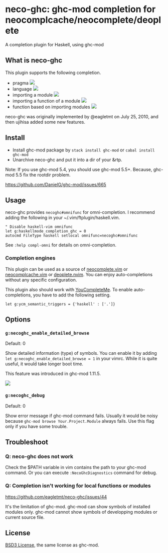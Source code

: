 # neco-ghc: ghc-mod completion for neocomplcache/neocomplete/deoplete

A completion plugin for Haskell, using ghc-mod

## What is neco-ghc

This plugin supports the following completion.

* pragma
    ![](http://cache.gyazo.com/c922e323be7dbed9aa70b2bac62be45e.png)
* language
    ![](http://cache.gyazo.com/9df4aa3cf06fc07495d6dd67a4d07cc4.png)
* importing a module
    ![](http://cache.gyazo.com/17a8bf08f3a6d5e123346f5f1c74c5f9.png)
* importing a function of a module
    ![](http://cache.gyazo.com/d3698892a40ffb8e4bef970a02198715.png)
* function based on importing modules
    ![](http://cache.gyazo.com/bc168a8aad5f38c6a83b8aa1b0fb14f6.png)

neco-ghc was originally implemented by @eagletmt on July 25, 2010, and then
ujihisa added some new features.

## Install

* Install ghc-mod package by `stack install ghc-mod` or `cabal install ghc-mod`
* Unarchive neco-ghc and put it into a dir of your &rtp.

Note: If you use ghc-mod 5.4, you should use ghc-mod 5.5+.
Because, ghc-mod 5.5 fix the rootdir problem.

https://github.com/DanielG/ghc-mod/issues/665

## Usage

neco-ghc provides `necoghc#omnifunc` for omni-completion.
I recommend adding the following in your ~/.vim/ftplugin/haskell.vim.

```vim
" Disable haskell-vim omnifunc
let g:haskellmode_completion_ghc = 0
autocmd FileType haskell setlocal omnifunc=necoghc#omnifunc
```

See `:help compl-omni` for details on omni-completion.

### Completion engines
This plugin can be used as a source of
[neocomplete.vim](https://github.com/Shougo/neocomplete.vim) or
[neocomplcache.vim](https://github.com/Shougo/neocomplcache.vim) or
[deoplete.nvim](https://github.com/Shougo/deoplete.nvim).
You can enjoy auto-completions without any specific configuration.

This plugin also should work with [YouCompleteMe](https://github.com/Valloric/YouCompleteMe).
To enable auto-completions, you have to add the following setting.

```vim
let g:ycm_semantic_triggers = {'haskell' : ['.']}
```

## Options
### `g:necoghc_enable_detailed_browse`
Default: 0

Show detailed information (type) of symbols.
You can enable it by adding `let g:necoghc_enable_detailed_browse = 1` in your vimrc.
While it is quite useful, it would take longer boot time.

This feature was introduced in ghc-mod 1.11.5.

![](http://cache.gyazo.com/f3d2c097475021615581822eee8cb6fd.png)

### `g:necoghc_debug`
Default: 0

Show error message if ghc-mod command fails.
Usually it would be noisy because `ghc-mod browse Your.Project.Module` always fails.
Use this flag only if you have some trouble.

## Troubleshoot

### Q: neco-ghc does not work

Check the $PATH variable in vim contains the path to your ghc-mod command.
Or you can execute `:NecoGhcDiagnostics` command for debug.

### Q: Completion isn't working for local functions or modules

https://github.com/eagletmt/neco-ghc/issues/44

It's the limitation of ghc-mod.
ghc-mod can show symbols of installed modules only.
ghc-mod cannot show symbols of developping modules or current source file.

## License

[BSD3 License](http://www.opensource.org/licenses/BSD-3-Clause), the same license as ghc-mod.
